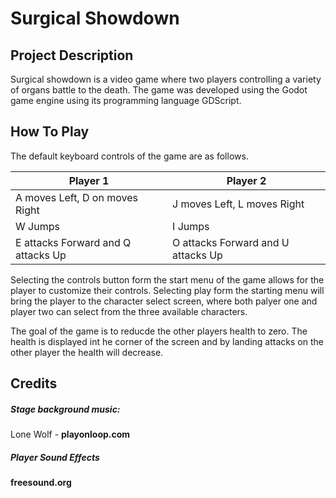 
# Surgical Showdown

## Project Description
Surgical showdown is a video game where two players controlling a variety of organs battle to the death. The game was developed using the Godot game engine using its programming language GDScript.

## How To Play
The default keyboard controls of the game are as follows.

| Player 1 | Player 2 |
| ----- | ----- |
| A moves Left, D on moves Right | J moves Left, L moves Right |
| W Jumps | I Jumps |
| E attacks Forward and Q attacks Up | O attacks Forward and U attacks Up |

Selecting the controls button form the start menu of the game allows for the player to customize their controls. Selecting play form the starting menu will bring the player to the character select screen, where both palyer one and player two can select from the three available characters.

The goal of the game is to reducde the other players health to zero. The health is displayed int he corner of the screen and by landing attacks on the other player the health will decrease.

## Credits
##### Stage background music:
Lone Wolf - **playonloop.com**

##### Player Sound Effects
**freesound.org**
